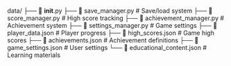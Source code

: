 data/
├── 🐍 __init__.py
├── 🐍 save_manager.py            # Save/load system
├── 🐍 score_manager.py           # High score tracking
├── 🐍 achievement_manager.py     # Achievement system
├── 🐍 settings_manager.py        # Game settings
├── 📄 player_data.json           # Player progress
├── 📄 high_scores.json           # Game high scores
├── 📄 achievements.json          # Achievement definitions
├── 📄 game_settings.json         # User settings
└── 📄 educational_content.json   # Learning materials
